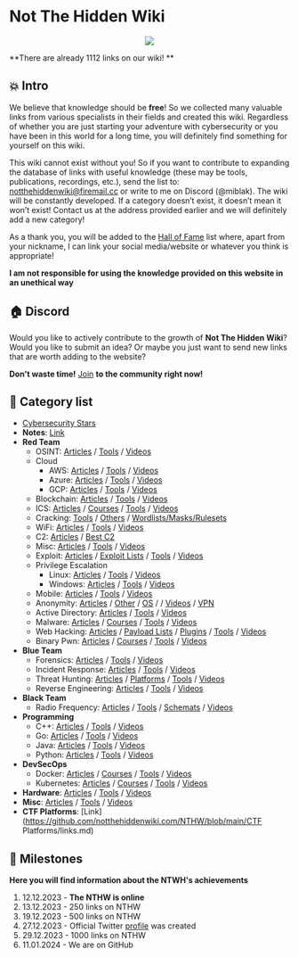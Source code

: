# Not The Hidden Wiki

<p align="center">
  <img src="https://raw.githubusercontent.com/notthehiddenwiki/NTHW/main/.github/banner.png">
</p>

**There are already 1112 links on our wiki! **

💥 Intro
-----
We believe that knowledge should be **free**! So we collected many valuable links from various specialists in their fields and created this wiki. Regardless of whether you are just starting your adventure with cybersecurity or you have been in this world for a long time, you will definitely find something for yourself on this wiki.

This wiki cannot exist without you! So if you want to contribute to expanding the database of links with useful knowledge (these may be tools, publications, recordings, etc.), send the list to: [notthehiddenwiki@firemail.cc](mailto:notthehiddenwiki@firemail.cc) or write to me on Discord (@miblak). The wiki will be constantly developed. If a category doesn’t exist, it doesn’t mean it won’t exist! Contact us at the address provided earlier and we will definitely add a new category! 

As a thank you, you will be added to the [Hall of Fame](https://github.com/notthehiddenwiki.com/NTHW/blob/main/HoF.md) list where, apart from your nickname, I can link your social media/website or whatever you think is appropriate!

**I am not responsible for using the knowledge provided on this website in an unethical way**

🏠 Discord
-----
Would you like to actively contribute to the growth of **Not The Hidden Wiki**? <br> Would you like to submit an idea? Or maybe you just want to send new links that are worth adding to the website?

**Don't waste time!** [Join](https://discord.gg/fjwzWFWuzg) **to the community right now!**

📖 Category list
-----

- [Cybersecurity Stars](https://github.com/notthehiddenwiki.com/NTHW/blob/main/stars.md)
- **Notes**: [Link]()
- **Red Team**
  - OSINT: [Articles]() / [Tools]() / [Videos]()
  - Cloud
    - AWS: [Articles]() / [Tools]() / [Videos]()
    - Azure: [Articles]() / [Tools]() / [Videos]()
    - GCP: [Articles]() / [Tools]() / [Videos]()
  - Blockchain: [Articles]() / [Tools]() / [Videos]()
  - ICS: [Articles]() / [Courses]() / [Tools]() / [Videos]()
  - Cracking: [Tools]() / [Others]() / [Wordlists/Masks/Rulesets]()
  - WiFi: [Articles]() / [Tools]() / [Videos]()
  - C2: [Articles]() / [Best C2]()
  - Misc: [Articles]() / [Tools]() / [Videos]()
  - Exploit: [Articles]() / [Exploit Lists]() / [Tools]() / [Videos]()
  - Privilege Escalation
    - Linux: [Articles]() / [Tools]() / [Videos]()
    - Windows: [Articles]() / [Tools]() / [Videos]()
  - Mobile: [Articles]() / [Tools]() / [Videos]()
  - Anonymity: [Articles]() / [Other]() / [OS]() / / [Videos]() / [VPN]()
  - Active Directory: [Articles]() / [Tools]() / [Videos]()
  - Malware: [Articles]() / [Courses]() / [Tools]() / [Videos]()
  - Web Hacking: [Articles]() / [Payload Lists]() / [Plugins]() / [Tools]() / [Videos]()
  - Binary Pwn: [Articles]() / [Courses]() / [Tools]() / [Videos]()
- **Blue Team**
  - Forensics: [Articles]() / [Tools]() / [Videos]()
  - Incident Response: [Articles]() / [Tools]() / [Videos]()
  - Threat Hunting: [Articles]() / [Platforms]() / [Tools]() / [Videos]()
  - Reverse Engineering: [Articles]() / [Tools]() / [Videos]()
- **Black Team**
  - Radio Frequency: [Articles]() / [Tools]() / [Schemats]() / [Videos]()
- **Programming**
  - C++: [Articles]() / [Tools]() / [Videos]()
  - Go: [Articles]() / [Tools]() / [Videos]()
  - Java: [Articles]() / [Tools]() / [Videos]()
  - Python: [Articles]() / [Tools]() / [Videos]()
- **DevSecOps**
  - Docker: [Articles]() / [Courses]() / [Tools]() / [Videos]()
  - Kubernetes: [Articles]() / [Courses]() / [Tools]() / [Videos]()
- **Hardware**: [Articles]() / [Tools]() / [Videos]()
- **Misc**: [Articles]() / [Tools]() / [Videos]()
- **CTF Platforms**: [Link](https://github.com/notthehiddenwiki.com/NTHW/blob/main/CTF Platforms/links.md)

🚀 Milestones
-----

**Here you will find information about the NTWH's achievements**

1. 12.12.2023 - **The NTHW is online**
2. 13.12.2023 - 250 links on NTHW
3. 19.12.2023 - 500 links on NTHW
4. 27.12.2023 - Official Twitter [profile](https://twitter.com/NotHiddenWiki) was created
5. 29.12.2023 - 1000 links on NTHW
6. 11.01.2024 - We are on GitHub
